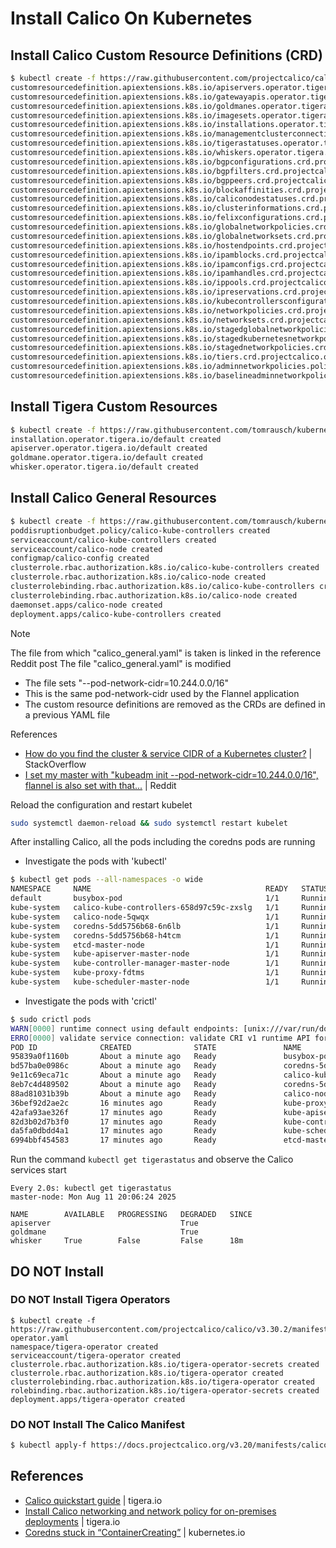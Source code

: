 # Install Calico On Kubernetes

## Install Calico Custom Resource Definitions (CRD)
```bash
$ kubectl create -f https://raw.githubusercontent.com/projectcalico/calico/v3.30.2/manifests/operator-crds.yaml
customresourcedefinition.apiextensions.k8s.io/apiservers.operator.tigera.io created
customresourcedefinition.apiextensions.k8s.io/gatewayapis.operator.tigera.io created
customresourcedefinition.apiextensions.k8s.io/goldmanes.operator.tigera.io created
customresourcedefinition.apiextensions.k8s.io/imagesets.operator.tigera.io created
customresourcedefinition.apiextensions.k8s.io/installations.operator.tigera.io created
customresourcedefinition.apiextensions.k8s.io/managementclusterconnections.operator.tigera.io created
customresourcedefinition.apiextensions.k8s.io/tigerastatuses.operator.tigera.io created
customresourcedefinition.apiextensions.k8s.io/whiskers.operator.tigera.io created
customresourcedefinition.apiextensions.k8s.io/bgpconfigurations.crd.projectcalico.org created
customresourcedefinition.apiextensions.k8s.io/bgpfilters.crd.projectcalico.org created
customresourcedefinition.apiextensions.k8s.io/bgppeers.crd.projectcalico.org created
customresourcedefinition.apiextensions.k8s.io/blockaffinities.crd.projectcalico.org created
customresourcedefinition.apiextensions.k8s.io/caliconodestatuses.crd.projectcalico.org created
customresourcedefinition.apiextensions.k8s.io/clusterinformations.crd.projectcalico.org created
customresourcedefinition.apiextensions.k8s.io/felixconfigurations.crd.projectcalico.org created
customresourcedefinition.apiextensions.k8s.io/globalnetworkpolicies.crd.projectcalico.org created
customresourcedefinition.apiextensions.k8s.io/globalnetworksets.crd.projectcalico.org created
customresourcedefinition.apiextensions.k8s.io/hostendpoints.crd.projectcalico.org created
customresourcedefinition.apiextensions.k8s.io/ipamblocks.crd.projectcalico.org created
customresourcedefinition.apiextensions.k8s.io/ipamconfigs.crd.projectcalico.org created
customresourcedefinition.apiextensions.k8s.io/ipamhandles.crd.projectcalico.org created
customresourcedefinition.apiextensions.k8s.io/ippools.crd.projectcalico.org created
customresourcedefinition.apiextensions.k8s.io/ipreservations.crd.projectcalico.org created
customresourcedefinition.apiextensions.k8s.io/kubecontrollersconfigurations.crd.projectcalico.org created
customresourcedefinition.apiextensions.k8s.io/networkpolicies.crd.projectcalico.org created
customresourcedefinition.apiextensions.k8s.io/networksets.crd.projectcalico.org created
customresourcedefinition.apiextensions.k8s.io/stagedglobalnetworkpolicies.crd.projectcalico.org created
customresourcedefinition.apiextensions.k8s.io/stagedkubernetesnetworkpolicies.crd.projectcalico.org created
customresourcedefinition.apiextensions.k8s.io/stagednetworkpolicies.crd.projectcalico.org created
customresourcedefinition.apiextensions.k8s.io/tiers.crd.projectcalico.org created
customresourcedefinition.apiextensions.k8s.io/adminnetworkpolicies.policy.networking.k8s.io created
customresourcedefinition.apiextensions.k8s.io/baselineadminnetworkpolicies.policy.networking.k8s.io created
```

## Install Tigera Custom Resources
```bash
$ kubectl create -f https://raw.githubusercontent.com/tomrausch/kubernetes_public/refs/heads/main/src/calico/tigera-calico-custom-resources.yaml
installation.operator.tigera.io/default created
apiserver.operator.tigera.io/default created
goldmane.operator.tigera.io/default created
whisker.operator.tigera.io/default created
```

## Install Calico General Resources
```bash
$ kubectl create -f https://raw.githubusercontent.com/tomrausch/kubernetes_public/refs/heads/main/src/calico/calico_general.yaml
poddisruptionbudget.policy/calico-kube-controllers created
serviceaccount/calico-kube-controllers created
serviceaccount/calico-node created
configmap/calico-config created
clusterrole.rbac.authorization.k8s.io/calico-kube-controllers created
clusterrole.rbac.authorization.k8s.io/calico-node created
clusterrolebinding.rbac.authorization.k8s.io/calico-kube-controllers created
clusterrolebinding.rbac.authorization.k8s.io/calico-node created
daemonset.apps/calico-node created
deployment.apps/calico-kube-controllers created
```
> [!NOTE]
> The file from which "calico_general.yaml" is taken is linked in the reference Reddit post
> The file "calico_general.yaml" is modified
> - The file sets "--pod-network-cidr=10.244.0.0/16"
> - This is the same pod-network-cidr used by the Flannel application
> - The custom resource definitions are removed as the CRDs are defined in a previous YAML file
>
> References
> - [How do you find the cluster & service CIDR of a Kubernetes cluster?](https://stackoverflow.com/questions/44190607/how-do-you-find-the-cluster-service-cidr-of-a-kubernetes-cluster) | StackOverflow
> - [I set my master with "kubeadm init --pod-network-cidr=10.244.0.0/16", flannel is also set with that...](https://www.reddit.com/r/kubernetes/comments/vim21o/i_set_my_master_with_kubeadm_init/) | Reddit


Reload the configuration and restart kubelet
```bash
sudo systemctl daemon-reload && sudo systemctl restart kubelet
```

After installing Calico, all the pods including the coredns pods are running
- Investigate the pods with 'kubectl'
```bash
$ kubectl get pods --all-namespaces -o wide
NAMESPACE     NAME                                       READY   STATUS    RESTARTS   AGE   IP              NODE          NOMINATED NODE   READINESS GATES
default       busybox-pod                                1/1     Running   0          11m   10.244.77.132   master-node   <none>           <none>
kube-system   calico-kube-controllers-658d97c59c-zxslg   1/1     Running   0          44s   10.244.77.131   master-node   <none>           <none>
kube-system   calico-node-5qwqx                          1/1     Running   0          44s   192.168.0.136   master-node   <none>           <none>
kube-system   coredns-5dd5756b68-6n6lb                   1/1     Running   0          15m   10.244.77.130   master-node   <none>           <none>
kube-system   coredns-5dd5756b68-h4tcm                   1/1     Running   0          15m   10.244.77.129   master-node   <none>           <none>
kube-system   etcd-master-node                           1/1     Running   4          16m   192.168.0.136   master-node   <none>           <none>
kube-system   kube-apiserver-master-node                 1/1     Running   1          16m   192.168.0.136   master-node   <none>           <none>
kube-system   kube-controller-manager-master-node        1/1     Running   1          16m   192.168.0.136   master-node   <none>           <none>
kube-system   kube-proxy-fdtms                           1/1     Running   0          15m   192.168.0.136   master-node   <none>           <none>
kube-system   kube-scheduler-master-node                 1/1     Running   19         16m   192.168.0.136   master-node   <none>           <none>
```
- Investigate the pods with 'crictl'
```bash
$ sudo crictl pods
WARN[0000] runtime connect using default endpoints: [unix:///var/run/dockershim.sock unix:///run/containerd/containerd.sock unix:///run/crio/crio.sock unix:///var/run/cri-dockerd.sock]. As the default settings are now deprecated, you should set the endpoint instead.
ERRO[0000] validate service connection: validate CRI v1 runtime API for endpoint "unix:///var/run/dockershim.sock": rpc error: code = Unavailable desc = connection error: desc = "transport: Error while dialing: dial unix /var/run/dockershim.sock: connect: no such file or directory"
POD ID              CREATED              STATE               NAME                                       NAMESPACE           ATTEMPT             RUNTIME
95839a0f1160b       About a minute ago   Ready               busybox-pod                                default             598                 (default)
bd57ba0e0986c       About a minute ago   Ready               coredns-5dd5756b68-6n6lb                   kube-system         873                 (default)
9e11c69eca71c       About a minute ago   Ready               calico-kube-controllers-658d97c59c-zxslg   kube-system         7                   (default)
8eb7c4d489502       About a minute ago   Ready               coredns-5dd5756b68-h4tcm                   kube-system         873                 (default)
88ad81031b39b       About a minute ago   Ready               calico-node-5qwqx                          kube-system         0                   (default)
36bef92d2ae2c       16 minutes ago       Ready               kube-proxy-fdtms                           kube-system         0                   (default)
42afa93ae326f       17 minutes ago       Ready               kube-apiserver-master-node                 kube-system         0                   (default)
82d3b02d7b3f0       17 minutes ago       Ready               kube-controller-manager-master-node        kube-system         0                   (default)
da5fa0dbdd4a1       17 minutes ago       Ready               kube-scheduler-master-node                 kube-system         0                   (default)
6994bbf454583       17 minutes ago       Ready               etcd-master-node                           kube-system         0                   (default)
```

Run the command ```kubectl get tigerastatus``` and observe the Calico services start
```
Every 2.0s: kubectl get tigerastatus                                                                                                                                                                    master-node: Mon Aug 11 20:06:24 2025

NAME        AVAILABLE   PROGRESSING   DEGRADED   SINCE
apiserver                             True
goldmane                              True
whisker     True        False         False      18m
```

## DO NOT Install
### DO NOT Install Tigera Operators
```
$ kubectl create -f https://raw.githubusercontent.com/projectcalico/calico/v3.30.2/manifests/tigera-operator.yaml
namespace/tigera-operator created
serviceaccount/tigera-operator created
clusterrole.rbac.authorization.k8s.io/tigera-operator-secrets created
clusterrole.rbac.authorization.k8s.io/tigera-operator created
clusterrolebinding.rbac.authorization.k8s.io/tigera-operator created
rolebinding.rbac.authorization.k8s.io/tigera-operator-secrets created
deployment.apps/tigera-operator created
```

### DO NOT Install The Calico Manifest
```bash
$ kubectl apply-f https://docs.projectcalico.org/v3.20/manifests/calico.yaml
```

## References
- [Calico quickstart guide](https://docs.tigera.io/calico/latest/getting-started/kubernetes/quickstart) | tigera.io
- [Install Calico networking and network policy for on-premises deployments](https://docs.tigera.io/calico/latest/getting-started/kubernetes/self-managed-onprem/onpremises) | tigera.io
- [Coredns stuck in “ContainerCreating”](https://discuss.kubernetes.io/t/coredns-stuck-in-containercreating/19100) | kubernetes.io
